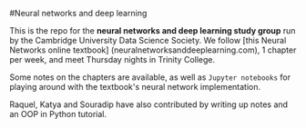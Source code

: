 #Neural networks and deep learning

This is the repo for the **neural networks and deep learning study group** run by the Cambridge University Data Science Society. We follow [this Neural Networks online textbook] (neuralnetworksanddeeplearning.com), 1 chapter per week, and meet Thursday nights in Trinity College.

Some notes on the chapters are available, as well as `Jupyter notebooks` for playing around with the textbook's neural network implementation.

Raquel, Katya and Souradip have also contributed by writing up notes and an OOP in Python tutorial.

